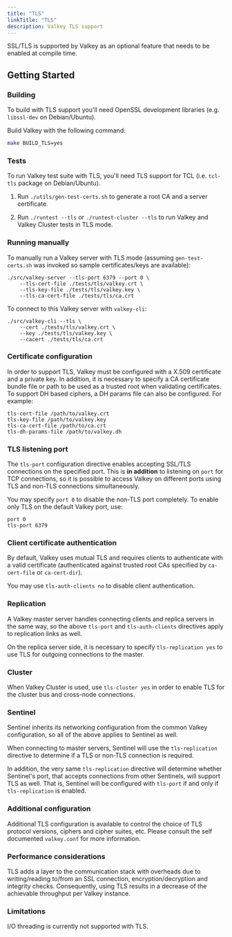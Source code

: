 ```yaml
---
title: "TLS"
linkTitle: "TLS"
description: Valkey TLS support
---
```


SSL/TLS is supported by Valkey as an optional feature
that needs to be enabled at compile time.

## Getting Started

### Building

To build with TLS support you'll need OpenSSL development libraries (e.g.
`libssl-dev` on Debian/Ubuntu).

Build Valkey with the following command:

```sh
make BUILD_TLS=yes
```

### Tests

To run Valkey test suite with TLS, you'll need TLS support for TCL (i.e.
`tcl-tls` package on Debian/Ubuntu).

1. Run `./utils/gen-test-certs.sh` to generate a root CA and a server
   certificate.

2. Run `./runtest --tls` or `./runtest-cluster --tls` to run Valkey and Valkey
   Cluster tests in TLS mode.

### Running manually

To manually run a Valkey server with TLS mode (assuming `gen-test-certs.sh` was
invoked so sample certificates/keys are available):

    ./src/valkey-server --tls-port 6379 --port 0 \
        --tls-cert-file ./tests/tls/valkey.crt \
        --tls-key-file ./tests/tls/valkey.key \
        --tls-ca-cert-file ./tests/tls/ca.crt

To connect to this Valkey server with `valkey-cli`:

    ./src/valkey-cli --tls \
        --cert ./tests/tls/valkey.crt \
        --key ./tests/tls/valkey.key \
        --cacert ./tests/tls/ca.crt

### Certificate configuration

In order to support TLS, Valkey must be configured with a X.509 certificate and a
private key. In addition, it is necessary to specify a CA certificate bundle
file or path to be used as a trusted root when validating certificates. To
support DH based ciphers, a DH params file can also be configured. For example:

```
tls-cert-file /path/to/valkey.crt
tls-key-file /path/to/valkey.key
tls-ca-cert-file /path/to/ca.crt
tls-dh-params-file /path/to/valkey.dh
```

### TLS listening port

The `tls-port` configuration directive enables accepting SSL/TLS connections on
the specified port. This is **in addition** to listening on `port` for TCP
connections, so it is possible to access Valkey on different ports using TLS and
non-TLS connections simultaneously.

You may specify `port 0` to disable the non-TLS port completely. To enable only
TLS on the default Valkey port, use:

```
port 0
tls-port 6379
```

### Client certificate authentication

By default, Valkey uses mutual TLS and requires clients to authenticate with a
valid certificate (authenticated against trusted root CAs specified by
`ca-cert-file` or `ca-cert-dir`).

You may use `tls-auth-clients no` to disable client authentication.

### Replication

A Valkey master server handles connecting clients and replica servers in the same
way, so the above `tls-port` and `tls-auth-clients` directives apply to
replication links as well.

On the replica server side, it is necessary to specify `tls-replication yes` to
use TLS for outgoing connections to the master.

### Cluster

When Valkey Cluster is used, use `tls-cluster yes` in order to enable TLS for the
cluster bus and cross-node connections.

### Sentinel

Sentinel inherits its networking configuration from the common Valkey
configuration, so all of the above applies to Sentinel as well.

When connecting to master servers, Sentinel will use the `tls-replication`
directive to determine if a TLS or non-TLS connection is required.

In addition, the very same `tls-replication` directive will determine whether Sentinel's
port, that accepts connections from other Sentinels, will support TLS as well. That is,
Sentinel will be configured with `tls-port` if and only if `tls-replication` is enabled. 

### Additional configuration

Additional TLS configuration is available to control the choice of TLS protocol
versions, ciphers and cipher suites, etc. Please consult the self documented
`valkey.conf` for more information.

### Performance considerations

TLS adds a layer to the communication stack with overheads due to writing/reading to/from an SSL connection, encryption/decryption and integrity checks. Consequently, using TLS results in a decrease of the achievable throughput per Valkey instance.

### Limitations

I/O threading is currently not supported with TLS.
